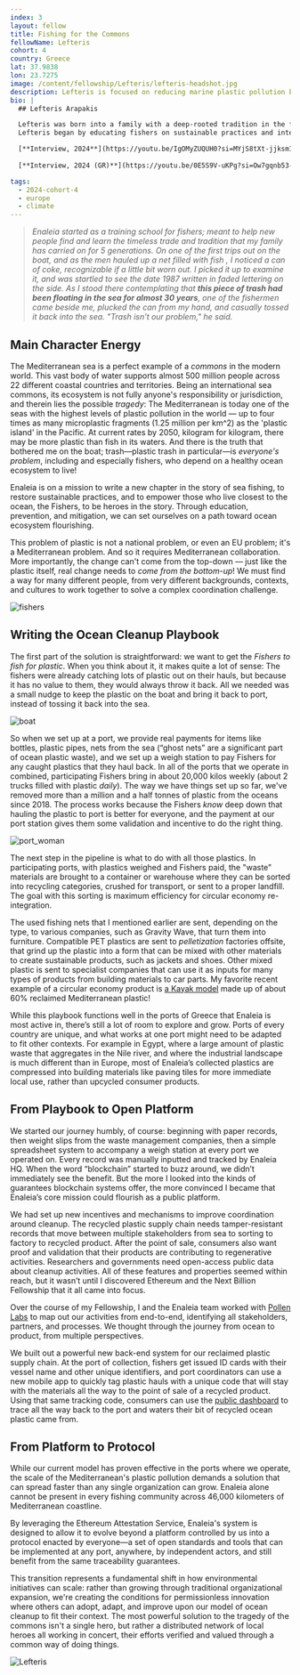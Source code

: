 ```yaml
---
index: 3
layout: fellow
title: Fishing for the Commons
fellowName: Lefteris
cohort: 4
country: Greece
lat: 37.9838
lon: 23.7275
image: /content/fellowship/Lefteris/lefteris-headshot.jpg
description: Lefteris is focused on reducing marine plastic pollution by engaging with fishers in Greece and the Mediterranean and adopting cleaning and sustainability practices.
bio: |
  ## Lefteris Arapakis

  Lefteris was born into a family with a deep-rooted tradition in the fishing industry. In 2016, he founded [Enaleia](https://enaleia.com/) to engage fishers in addressing the social and environmental challenges of ocean degradation.
  Lefteris began by educating fishers on sustainable practices and integrating collected waste into a circular economy, focusing on the plastics value chain in Greece. His initiative quickly expanded to encompass the entire Mediterranean Sea. A key aspect of Enaleia's work is tracking the lifecycle of ocean-collected plastic, and as part of his Fellowship, Lefteris will transition the platform into a public chain and explore other blockchain-related verticals into Eneleia.

  [**Interview, 2024**](https://youtu.be/IgOMyZUQUH0?si=MYjS8tXt-jjksm1I)
  
  [**Interview, 2024 (GR)**](https://youtu.be/0E5S9V-uKPg?si=Ow7gqnb53-8l1nNR)

tags:
  - 2024-cohort-4
  - europe
  - climate
---
```


>*Enaleia started as a training school for fishers; meant to help new people find and learn the timeless trade and tradition that my family has carried on for 5 generations. On one of the first trips out on the boat, and as the men hauled up a net filled with fish , I noticed a can of coke, recognizable if a little bit worn out. I picked it up to examine it, and was startled to see the date 1987 written in faded lettering on the side. As I stood there contemplating that **this piece of trash had been floating in the sea for almost 30 years**, one of the fishermen came beside me, plucked the can from my hand, and casually tossed it back into the sea. "Trash isn't our problem," he said.*

## Main Character Energy
The Mediterranean sea is a perfect example of a *commons* in the modern world. This vast body of water supports almost 500 million people across 22 different coastal countries and territories. Being an international sea commons, its ecosystem is not fully anyone's responsibility or jurisdiction, and therein lies the possible *tragedy*: The Mediterranean is today one of the seas with the highest levels of plastic pollution in the world — up to four times as many microplastic fragments (1.25 million per km^2) as the 'plastic island' in the Pacific. At current rates by 2050, kilogram for kilogram, there may be more plastic than fish in its waters. And there is the truth that bothered me on the boat; trash—plastic trash in particular—is *everyone's problem*, including and especially fishers, who depend on a healthy ocean ecosystem to live!

Enaleia is on a mission to write a new chapter in the story of sea fishing, to restore sustainable practices, and to empower those who live closest to the ocean, the Fishers, to be heroes in the story. Through education, prevention, and mitigation, we can set ourselves on a path toward ocean ecosystem flourishing. 

This problem of plastic is not a national problem, or even an EU problem; it's a Mediterranean problem. And so it requires Mediterranean collaboration. More importantly, the change can't come from the top-down — just like the plastic itself, real change needs to *come from the bottom-up*! We must find a way for many different people, from very different backgrounds, contexts, and cultures to work together to solve a complex coordination challenge. 

![fishers](https://storage.googleapis.com/ethereum-hackmd/upload_52206afea281848a651fe1899a650429.jpg)

## Writing the Ocean Cleanup Playbook
The first part of the solution is straightforward: we want to get the *Fishers to fish for plastic*. When you think about it, it makes quite a lot of sense: The fishers were already catching lots of plastic out on their hauls, but because it has no value to them, they would always throw it back. All we needed was a small nudge to keep the plastic on the boat and bring it back to port, instead of tossing it back into the sea.

![boat](https://storage.googleapis.com/ethereum-hackmd/upload_b94db538f5cbbd9c343fd4e0fdf8e1a8.jpg)

So when we set up at a port, we provide real payments for items like bottles, plastic pipes, nets from the sea (“ghost nets” are a significant part of ocean plastic waste), and we set up a weigh station to pay Fishers for any caught plastics that they haul back. In all of the ports that we operate in combined, participating Fishers bring in about 20,000 kilos weekly (about 2 trucks filled with plastic *daily*). The way we have things set up so far, we've removed more than a million and a half tonnes of plastic from the oceans since 2018. The process works because the Fishers *know* deep down that hauling the plastic to port is better for everyone, and the payment at our port station gives them some validation and incentive to do the right thing.

![port_woman](https://storage.googleapis.com/ethereum-hackmd/upload_00b3721a00b147cac5b159bf12c9a057.jpg)

The next step in the pipeline is what to do with all those plastics. In participating ports, with plastics weighed and Fishers paid, the "waste" materials are brought to a container or warehouse where they can be sorted into recycling categories, crushed for transport, or sent to a proper landfill. The goal with this sorting is maximum efficiency for circular economy re-integration. 

The used fishing nets that I mentioned earlier are sent, depending on the type, to various companies, such as Gravity Wave, that turn them into furniture. Compatible PET plastics are sent to *pelletization* factories offsite, that grind up the plastic into a form that can be mixed with other materials to create sustainable products, such as jackets and shoes. Other mixed plastic is sent to specialist companies that can use it as inputs for many types of products from building materials to car parts. My favorite recent example of a circular economy product is [a Kayak model](https://www.nelo.eu/product/400/) made up of about 60% reclaimed Mediterranean plastic! 

While this playbook functions well in the ports of Greece that Enaleia is most active in, there’s still a lot of room to explore and grow. Ports of every country are unique, and what works at one port might need to be adapted to fit other contexts. For example in Egypt, where a large amount of plastic waste that aggregates in the Nile river, and where the industrial landscape is much different than in Europe, most of Enaleia’s collected plastics are compressed into building materials like paving tiles for more immediate local use, rather than upcycled consumer products.


## From Playbook to Open Platform
We started our journey humbly, of course: beginning with paper records, then weight slips from the waste management companies, then a simple spreadsheet system to accompany a weigh station at every port we operated on. Every record was manually inputted and tracked by Enaleia HQ. When the word “blockchain” started to buzz around, we didn’t immediately see the benefit. But the more I looked into the kinds of guarantees blockchain systems offer, the more convinced I became that Enaleia’s core mission could flourish as a public platform. 

We had set up new incentives and mechanisms to improve coordination around cleanup. The recycled plastic supply chain needs tamper-resistant records that move between multiple stakeholders from sea to sorting to factory to recycled product. After the point of sale, consumers also want proof and validation that their products are contributing to regenerative activities. Researchers and governments need open-access public data about cleanup activities. All of these features and properties seemed within reach, but it wasn’t until I discovered Ethereum and the Next Billion Fellowship that it all came into focus. 

Over the course of my Fellowship, I and the Enaleia team worked with [Pollen Labs](https://pollenlabs.org/) to map out our activities from end-to-end, identifying all stakeholders, partners, and processes. We thought through the journey from ocean to product, from multiple perspectives.

We built out a powerful new back-end system for our reclaimed plastic supply chain. At the port of collection, fishers get issued ID cards with their vessel name and other unique identifiers, and port coordinators can use a new mobile app to quickly tag plastic hauls with a unique code that will stay with the materials all the way to the point of sale of a recycled product. Using that same tracking code, consumers can use the [public dashboard](https://enaleia-hub.com/) to trace all the way back to the port and waters their bit of recycled ocean plastic came from. 


## From Platform to Protocol
While our current model has proven effective in the ports where we operate, the scale of the Mediterranean's plastic pollution demands a solution that can spread faster than any single organization can grow. Enaleia alone cannot be present in every fishing community across 46,000 kilometers of Mediterranean coastline. 

By leveraging the Ethereum Attestation Service, Enaleia's system is designed to allow it to evolve beyond a platform controlled by us into a protocol enacted by everyone—a set of open standards and tools that can be implemented at any port, anywhere, by independent actors, and still benefit from the same traceability guarantees.

This transition represents a fundamental shift in how environmental initiatives can scale: rather than growing through traditional organizational expansion, we're creating the conditions for permissionless innovation where others can adopt, adapt, and improve upon our model of ocean cleanup to fit their context. The most powerful solution to the tragedy of the commons isn't a single hero, but rather a distributed network of local heroes all working in concert, their efforts verified and valued through a common way of doing things. 

![Lefteris](https://storage.googleapis.com/ethereum-hackmd/upload_a34a4c23de9a010f657b035275bd8dec.jpg)
